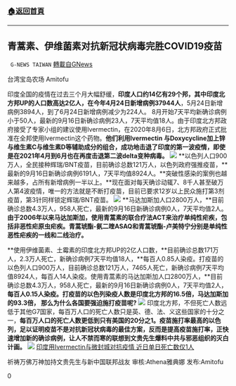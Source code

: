 ###  [:house:返回首頁](https://github.com/ourhimalayas/txt)
---


## 青蒿素、伊维菌素对抗新冠状病毒完胜COVID19疫苗
` G-NEWS TAIWAN` [轉載自GNews](https://gnews.org/zh-hans/1539831/)

台湾宝岛农场 Amitofu

印度全国的疫情在过去三个月大幅舒缓，**印度人口约14亿有29个邦，其中印度北方邦UP的人口数高达2亿人，在今年4月24日新增病例37944人**，5月24日新增病例3894人，到了6月24日新增病例减少为224人。 8月开始7天平均新确诊病例小于50人，最新的9月16日新确诊病例23人，7天平均值18人。由于印度北方邦政府接受了专家小组的建议使用Ivermectin，在2020年8月6日，北方邦政府正式批准在全邦使用Ivermectin这个药物。**他们利用Ivermectin 与Doxycycline加上锌与维生素C与维生素D等辅助成分的组合，成功地击退了印度的第一波疫情，即使是在2021年4月到6月也在再度击退第二波delta变种病毒。**
![](https://assets.gnews.org/wp-content/uploads/2021/09/Covid19-Vaccine-fraud-400x225.jpg)
**以色列人口900万人，全民接种辉瑞/BNT疫苗，目前确诊总数121万人，以色列政府强推疫苗，**最新的9月16日新确诊病例6191人，7天平均值8924人。**突破性感染的案例也越来越多，占所有新增病例一半以上。**现在面对每天确诊动辄7、8千人甚至破万人第4波疫情，唯一的方法就是不断打疫苗，目前已要求12岁以上民众施打第3剂疫苗，第3针同样锁定辉瑞/BNT疫苗。
![](https://assets.gnews.org/wp-content/uploads/2021/09/COVID-19-mRNA-Vaccination1.jpg)
**马达加斯加人口2800万人，**目前确诊总数4.3万人，958人死亡，最新的9月16日新确诊病例0人，7天平均值2人。**由于2006年以来马达加斯加，使用青蒿素的联合疗法ACT来治疗单纯性疟疾，包括非恶性疟原虫疟疾。青蒿琥酯-氨二喹ASAQ和青蒿琥酯-卢美特宁分别是单纯性恶性疟疾的一线和二线治疗。**

**使用伊维菌素、土霉素的印度北方邦UP的2亿人口数，**目前确诊总数171万人，2.3万人死亡，新确诊病例7天平均值18人，**每百人0.85人染疫。打疫苗的以色列人口900万人，目前确诊总数121万人，7465人死亡，新确诊病例7天平均值8924人，每百人14人染疫。使用青蒿素的马达加斯加人口2800万人，**目前确诊总数4.3万人，958人死亡，最新的9月16日新确诊病例0人，7天平均值2人，**每百人0.15人染疫。打疫苗的以色列染疫人数是印度北方邦的16.5倍，马达加斯加的93.3倍， 那么为什么各国要强迫施打疫苗呢?**
![](https://assets.gnews.org/wp-content/uploads/2021/09/COVID-19-mRNA-Vaccination2.jpg)
印度北方邦，不但死亡人数远低于其他G7国家，每百万人口的死亡人数只是英、德、法、义这些国家的十分之一，**每百万人口的死亡人数更低到只有美国的20分之1。疫苗施打率最高的以色列，足以证明疫苗不是对抗新冠状病毒的最佳方案，反而是提高疫苗施打率，正快速增加新的确诊病例，让人不禁而寒的联想到文贵先生爆料中共与邪恶组织的灭白计画。**
![](https://assets.gnews.org/wp-content/uploads/2021/09/G7-Covid19-Vaccine-fraud.jpeg)
[印度用Ivermectin与微封城对抗疫情 近日单日死亡数仅1人](https://www.cmmedia.com.tw/home/articles/29771)

祈祷万佛万神加持文贵先生与新中国联邦战友
审核:Athena雅典娜 发布:Amitofu

0

